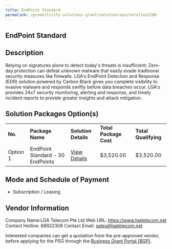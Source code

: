 ```yaml
---
title: EndPoint Standard
permalink: /productivity-solutions-grant/solutionrepo/solution2180
---
```


## EndPoint Standard

## Description

Relying on signatures alone to detect today's threats is insufficient; Zero-day protection can defeat unknown malware that easily evade traditional security measures like firewalls. LGA's EndPoint Detection and Response (EDR) solution powered by Carbon Black gives you complete visibility to evasive malware and responds swiftly before data breaches occur. LGA's provides 24x7 security monitoring, alerting and response, and timely incident reports to provide greater insights and attack mitigation.

## Solution Packages Option(s)

<table>
<tr>
<td><b>No.</b></td>
<td><b>Package Name</b></td>
<td><b>Solution Details</b></td>
<td><b>Total Package Cost</b></td>
<td><b>Total Qualifying</b></td>
</tr>
<tr>
<td>Option 1</td>
<td>EndPoint Standard - 30 EndPoints</td>
<td><a href='https://www.gobusiness.gov.sg/images/psg/DesensitisedLGATelecomAnnex3CRwef22Apr2021_Part_2.pdf'>View Details</a></td>
<td>$3,520.00</td>
<td>$3,520.00</td>
</tr>
</table>

## Mode and Schedule of Payment

 - Subscription / Leasing

## Vendor Information

 Company Name:LGA Telecom Pte Ltd 
Web URL: https://www.lgatelecom.net 
Contact Hotline: 68922308 
Contact Email: sales@lgatelecom.net 


Interested companies can get a quotation from the pre-approved vendor, before applying for the PSG through the <a href='https://www.businessgrants.gov.sg/'>Business Grant Portal (BGP)</a>.

<script src="/jquery/resize-tables.js"></script>
